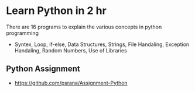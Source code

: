 # Learn Python in 2 hr
There are 16 programs to explain the various concepts in python programming
- Syntex, Loop, if-else, Data Structures, Strings, File Handaling, Exception Handaling, Random Numbers, Use of Libraries

## **Python Assignment**
- https://github.com/psrana/Assignment-Python
